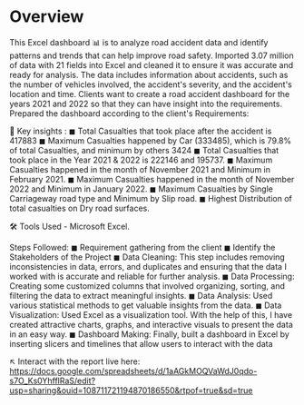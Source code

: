 # Overview
This Excel dashboard 📊 is to analyze road accident data and identify patterns and trends that can help improve road safety. Imported 3.07 million of data with 21 fields into Excel and cleaned it to ensure it was accurate and ready for analysis. The data includes information about accidents, such as the number of vehicles involved, the accident's severity, and the accident's location and time. Clients want to create a road accident dashboard for the years 2021 and 2022 so that they can have insight into the requirements. Prepared the dashboard according to the client's Requirements:

🔑 Key insights :
◼ Total Casualties that took place after the accident is 417883
◼ Maximum Casualties happened by Car (333485), which is 79.8% of total Casualties, and minimum by others 3424
◼ Total Casualties that took place in the Year 2021 & 2022 is 222146 and 195737.
◼ Maximum Casualties happened in the month of November 2021 and Minimum in February 2021.
◼ Maximum Casualties happened in the month of November 2022 and Minimum in January 2022.
◼ Maximum Casualties by Single Carriageway road type and Minimum by Slip road.
◼ Highest Distribution of total casualties on Dry road surfaces.

🛠 Tools Used - Microsoft Excel.

Steps Followed:
◼ Requirement gathering from the client
◼ Identify the Stakeholders of the Project
◼ Data Cleaning: This step includes removing inconsistencies in data, errors, and duplicates and ensuring that the data I worked with is accurate and reliable for further analysis.
◼ Data Processing: Creating some customized columns that involved organizing, sorting, and filtering the data to extract meaningful insights.
◼ Data Analysis: Used various statistical methods to get valuable insights from the data.
◼ Data Visualization: Used Excel as a visualization tool. With the help of this, I have created attractive charts, graphs, and interactive visuals to present the data in an easy way.
◼ Dashboard Making: Finally, built a dashboard in Excel by inserting slicers and timelines that allow users to interact with the data

↖ Interact with the report live here: https://docs.google.com/spreadsheets/d/1aAGkMOQVaWdJ0qdo-s7O_Ks0YhfflRaS/edit?usp=sharing&ouid=108711721194870186550&rtpof=true&sd=true
